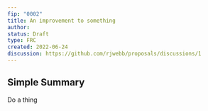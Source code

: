 ```yaml
---
fip: "0002"
title: An improvement to something
author:
status: Draft
type: FRC
created: 2022-06-24
discussion: https://github.com/rjwebb/proposals/discussions/1
---
```


## Simple Summary

Do a thing
